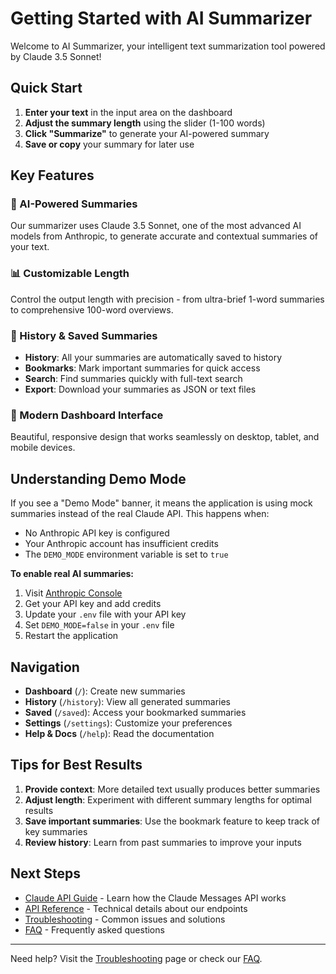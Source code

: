 # Getting Started with AI Summarizer

Welcome to AI Summarizer, your intelligent text summarization tool powered by Claude 3.5 Sonnet!

## Quick Start

1. **Enter your text** in the input area on the dashboard
2. **Adjust the summary length** using the slider (1-100 words)
3. **Click "Summarize"** to generate your AI-powered summary
4. **Save or copy** your summary for later use

## Key Features

### 🤖 AI-Powered Summaries
Our summarizer uses Claude 3.5 Sonnet, one of the most advanced AI models from Anthropic, to generate accurate and contextual summaries of your text.

### 📊 Customizable Length
Control the output length with precision - from ultra-brief 1-word summaries to comprehensive 100-word overviews.

### 💾 History & Saved Summaries
- **History**: All your summaries are automatically saved to history
- **Bookmarks**: Mark important summaries for quick access
- **Search**: Find summaries quickly with full-text search
- **Export**: Download your summaries as JSON or text files

### 🎨 Modern Dashboard Interface
Beautiful, responsive design that works seamlessly on desktop, tablet, and mobile devices.

## Understanding Demo Mode

If you see a "Demo Mode" banner, it means the application is using mock summaries instead of the real Claude API. This happens when:

- No Anthropic API key is configured
- Your Anthropic account has insufficient credits
- The `DEMO_MODE` environment variable is set to `true`

**To enable real AI summaries:**

1. Visit [Anthropic Console](https://console.anthropic.com/)
2. Get your API key and add credits
3. Update your `.env` file with your API key
4. Set `DEMO_MODE=false` in your `.env` file
5. Restart the application

## Navigation

- **Dashboard** (`/`): Create new summaries
- **History** (`/history`): View all generated summaries
- **Saved** (`/saved`): Access your bookmarked summaries
- **Settings** (`/settings`): Customize your preferences
- **Help & Docs** (`/help`): Read the documentation

## Tips for Best Results

1. **Provide context**: More detailed text usually produces better summaries
2. **Adjust length**: Experiment with different summary lengths for optimal results
3. **Save important summaries**: Use the bookmark feature to keep track of key summaries
4. **Review history**: Learn from past summaries to improve your inputs

## Next Steps

- [Claude API Guide](claude-api-guide) - Learn how the Claude Messages API works
- [API Reference](api-reference) - Technical details about our endpoints
- [Troubleshooting](troubleshooting) - Common issues and solutions
- [FAQ](faq) - Frequently asked questions

---

Need help? Visit the [Troubleshooting](troubleshooting) page or check our [FAQ](faq).
